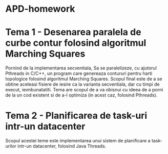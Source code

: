 # APD-homework

# Tema 1 - Desenarea paralela de curbe contur folosind algoritmul Marching Squares

Pornind de la implementarea secventiala, Sa se paralelizeze, cu ajutorul Pthreads in C/C++, un program
care genereaza contururi pentru harti topologice folosind algoritmul Marching Squares. 
Scopul final este de a se obtine aceleasi fisiere de iesire ca la varianta secventiala, dar cu timpi de execut, ieımbunatatiti. Tema
are scopul de a va obisnui cu ideea de a porni de la un cod existent si de a-l optimiza (in acest caz, folosind
Pthreads).

# Tema 2 - Planificarea de task-uri intr-un datacenter

Scopul acestei teme este implementarea unui sistem de planificare a task-urilor intr-un datacenter, folosind
Java Threads.

